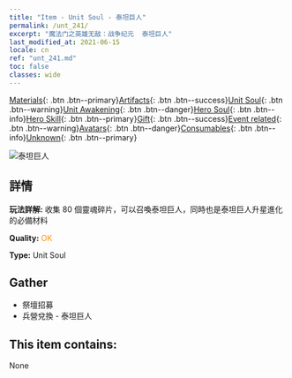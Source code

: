 ```yaml
---
title: "Item - Unit Soul - 泰坦巨人"
permalink: /unt_241/
excerpt: "魔法门之英雄无敌：战争纪元  泰坦巨人"
last_modified_at: 2021-06-15
locale: cn
ref: "unt_241.md"
toc: false
classes: wide
---
```

 [Materials](/ItemsCN/){: .btn .btn--primary}[Artifacts](/ItemsCN/Artifacts/){: .btn .btn--success}[Unit Soul](/ItemsCN/UnitSoul/){: .btn .btn--warning}[Unit Awakening](/ItemsCN/UnitAwakening/){: .btn .btn--danger}[Hero Soul](/ItemsCN/HeroSoul/){: .btn .btn--info}[Hero Skill](/ItemsCN/HeroSkill/){: .btn .btn--primary}[Gift](/ItemsCN/Gift/){: .btn .btn--success}[Event related](/ItemsCN/Events/){: .btn .btn--warning}[Avatars](/ItemsCN/Avatars/){: .btn .btn--danger}[Consumables](/ItemsCN/Consumables/){: .btn .btn--info}[Unknown](/ItemsCN/Unknown/){: .btn .btn--primary}

 ![泰坦巨人](/images/u/ti_taitan.jpg)

## 詳情
 **玩法詳解:** 收集 80 個靈魂碎片，可以召喚泰坦巨人，同時也是泰坦巨人升星進化的必備材料

 **Quality:** <span style="color: #FF8C00">OK</span>

 **Type:** Unit Soul

## Gather

*    祭壇招募 
*    兵營兌換 - 泰坦巨人 

## This item contains:

  None

